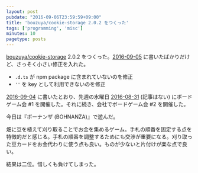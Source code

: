 ```yaml
---
layout: post
pubdate: "2016-09-06T23:59:59+09:00"
title: 'bouzuya/cookie-storage 2.0.2 をつくった'
tags: ['programming', 'misc']
minutes: 10
pagetype: posts
---
```

[bouzuya/cookie-storage][] 2.0.2 をつくった。[2016-09-05][] に書いたばかりだけど、さっそく小さい修正を入れた。

- `.d.ts` が npm package に含まれていないのを修正
- `''` を key として利用できないのを修正

[2016-09-04][] に書いたとおり、先週の水曜日 [2016-08-31][] (記事はない) にボードゲーム会 #1 を開催した。それに続き、会社でボードゲーム会 #2 を開催した。

今日は『ボーナンザ (BOHNANZA)』で遊んだ。

畑に豆を植えて刈り取ることでお金を集めるゲーム。手札の順番を固定する点を特徴的だと感じる。手札の順番を調整するためにも交渉が重要になる。刈り取った豆カードをお金代わりに使う点も良い。ものが少ないと片付けが楽な点で良い。

結果は二位。惜しくも負けてしまった。

[2016-08-31]: http://blog.bouzuya.net/2016/08/31/
[2016-09-04]: http://blog.bouzuya.net/2016/09/04/
[2016-09-05]: http://blog.bouzuya.net/2016/09/05/
[bouzuya/cookie-storage]: https://github.com/bouzuya/cookie-storage
